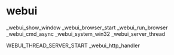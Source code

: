 

# webui




_webui_show_window
    _webui_browser_start
        _webui_run_browser
            _webui_cmd_async
                _webui_system_win32
    _webui_server_thread


WEBUI_THREAD_SERVER_START
    _webui_http_handler